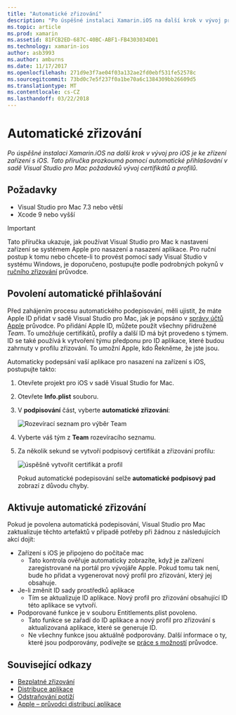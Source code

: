 ```yaml
---
title: "Automatické zřizování"
description: "Po úspěšné instalaci Xamarin.iOS na další krok v vývoj pro iOS je ke zřízení zařízení s iOS. Tato příručka prozkoumá pomocí automatické přihlašování v sadě Visual Studio pro Mac požadavků vývoj certifikátů a profilů."
ms.topic: article
ms.prod: xamarin
ms.assetid: 81FCB2ED-687C-40BC-ABF1-FB4303034D01
ms.technology: xamarin-ios
author: asb3993
ms.author: amburns
ms.date: 11/17/2017
ms.openlocfilehash: 271d9e3f7ae04f03a132ae2fd0ebf531fe52578c
ms.sourcegitcommit: 73bd0c7e5f237f0a1be70a6c1384309bb26609d5
ms.translationtype: MT
ms.contentlocale: cs-CZ
ms.lasthandoff: 03/22/2018
---
```

# <a name="automatic-provisioning"></a>Automatické zřizování

_Po úspěšné instalaci Xamarin.iOS na další krok v vývoj pro iOS je ke zřízení zařízení s iOS. Tato příručka prozkoumá pomocí automatické přihlašování v sadě Visual Studio pro Mac požadavků vývoj certifikátů a profilů._

## <a name="requirements"></a>Požadavky

- Visual Studio pro Mac 7.3 nebo větší
- Xcode 9 nebo vyšší

> [!IMPORTANT]
> Tato příručka ukazuje, jak používat Visual Studio pro Mac k nastavení zařízení se systémem Apple pro nasazení a nasazení aplikace. Pro ruční postup k tomu nebo chcete-li to provést pomocí sady Visual Studio v systému Windows, je doporučeno, postupujte podle podrobných pokynů v [ručního zřizování](~/ios/get-started/installation/device-provisioning/manual-provisioning.md) průvodce.

## <a name="enabling-automatic-signing"></a>Povolení automatické přihlašování

Před zahájením procesu automatického podepisování, měli ujistit, že máte Apple ID přidat v sadě Visual Studio pro Mac, jak je popsáno v [správy účtů Apple](~/cross-platform/macios/apple-account-management.md) průvodce. Po přidání Apple ID, můžete použít všechny přidružené _Team_. To umožňuje certifikátů, profily a další ID má být provedeno s týmem. ID se také používá k vytvoření týmu předponu pro ID aplikace, které budou zahrnuty v profilu zřizování. To umožní Apple, kdo Řekněme, že jste jsou.

Automaticky podepsání vaší aplikace pro nasazení na zařízení s iOS, postupujte takto:

1. Otevřete projekt pro iOS v sadě Visual Studio for Mac.

2. Otevřete **Info.plist** souboru.

3. V **podpisování** část, vyberte **automatické zřizování**:

    ![Rozevírací seznam pro výběr Team](automatic-provisioning-images/image2.png)

4. Vyberte váš tým z **Team** rozevíracího seznamu.

6. Za několik sekund se vytvoří podpisový certifikát a zřizování profilu:

    ![úspěšně vytvořit certifikát a profil](automatic-provisioning-images/image5.png)

    Pokud automatické podepisování selže **automatické podpisový pad** zobrazí z důvodu chyby.

## <a name="triggering-automatic-provisioning"></a>Aktivuje automatické zřizování

Pokud je povolena automatická podepisování, Visual Studio pro Mac zaktualizuje těchto artefaktů v případě potřeby při žádnou z následujících akcí dojít:

* Zařízení s iOS je připojeno do počítače mac
    - Tato kontrola ověřuje automaticky zobrazíte, když je zařízení zaregistrované na portál pro vývojáře Apple. Pokud tomu tak není, bude ho přidat a vygenerovat nový profil pro zřizování, který jej obsahuje.
* Je-li změnit ID sady prostředků aplikace
    - Tím se aktualizuje ID aplikace. Nový profil pro zřizování obsahující ID této aplikace se vytvoří.
* Podporované funkce je v souboru Entitlements.plist povoleno.
    - Tato funkce se zařadí do ID aplikace a nový profil pro zřizování s aktualizovaná aplikace, které se generuje ID.
    - Ne všechny funkce jsou aktuálně podporovány. Další informace o ty, které jsou podporovány, podívejte se [práce s možností](~/ios/deploy-test/provisioning/capabilities/index.md) průvodce.


## <a name="related-links"></a>Související odkazy

- [Bezplatné zřizování](~/ios/get-started/installation/device-provisioning/free-provisioning.md)
- [Distribuce aplikace](~/ios/deploy-test/app-distribution/index.md)
- [Odstraňování potíží](~/ios/deploy-test/troubleshooting.md)
- [Apple – průvodci distribucí aplikace](https://developer.apple.com/library/ios/documentation/IDEs/Conceptual/AppDistributionGuide/Introduction/Introduction.html)
